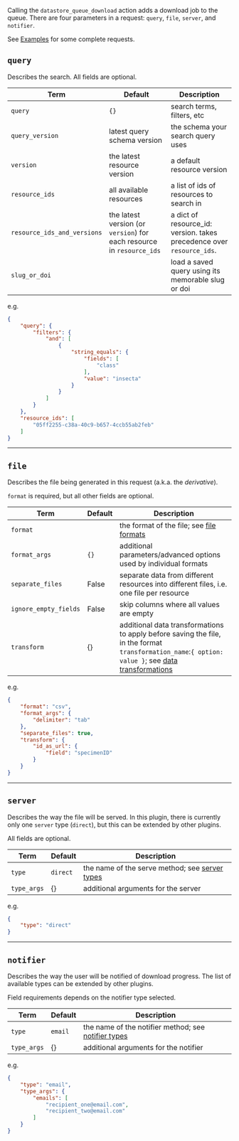 Calling the `datastore_queue_download` action adds a download job to the queue. There
are four parameters in a request: `query`, `file`, `server`, and `notifier`.

See [Examples](examples) for some complete requests.

## `query`

Describes the search. All fields are optional.

| Term                        | Default                                                               | Description                                                           |
|-----------------------------|-----------------------------------------------------------------------|-----------------------------------------------------------------------|
| `query`                     | `{}`                                                                  | search terms, filters, etc                                            |
| `query_version`             | latest query schema version                                           | the schema your search query uses                                     |
| `version`                   | the latest resource version                                           | a default resource version                                            |
| `resource_ids`              | all available resources                                               | a list of ids of resources to search in                               |
| `resource_ids_and_versions` | the latest version (or `version`) for each resource in `resource_ids` | a dict of resource_id: version. takes precedence over `resource_ids`. |
| `slug_or_doi`               |                                                                       | load a saved query using its memorable slug or doi                    |

e.g.

```json
{
    "query": {
        "filters": {
            "and": [
                {
                    "string_equals": {
                        "fields": [
                            "class"
                        ],
                        "value": "insecta"
                    }
                }
            ]
        }
    },
    "resource_ids": [
        "05ff2255-c38a-40c9-b657-4ccb55ab2feb"
    ]
}
```

***

## `file`

Describes the file being generated in this request (a.k.a. the _derivative_).

`format` is required, but all other fields are optional.

| Term                  | Default | Description                                                                                                                                                                        |
|-----------------------|---------|------------------------------------------------------------------------------------------------------------------------------------------------------------------------------------|
| `format`              |         | the format of the file; see [file formats](options#file-formats)                                                                                                                   |
| `format_args`         | `{}`    | additional parameters/advanced options used by individual formats                                                                                                                  |
| `separate_files`      | False   | separate data from different resources into different files, i.e. one file per resource                                                                                            |
| `ignore_empty_fields` | False   | skip columns where all values are empty                                                                                                                                            |
| `transform`           | {}      | additional data transformations to apply before saving the file, in the format `transformation_name`:`{ option: value }`; see [data transformations](options#data-transformations) |

e.g.

```json
{
    "format": "csv",
    "format_args": {
        "delimiter": "tab"
    },
    "separate_files": true,
    "transform": {
        "id_as_url": {
            "field": "specimenID"
        }
    }
}
```

***

## `server`

Describes the way the file will be served. In this plugin, there is currently only
one `server` type (`direct`), but this can be extended by other plugins.

All fields are optional.

| Term        | Default  | Description                                                            |
|-------------|----------|------------------------------------------------------------------------|
| `type`      | `direct` | the name of the serve method; see [server types](options#server-types) |
| `type_args` | {}       | additional arguments for the server                                    |

e.g.

```json
{
    "type": "direct"
}
```

***

## `notifier`

Describes the way the user will be notified of download progress. The list of available
types can be extended by other plugins.

Field requirements depends on the notifier type selected.

| Term        | Default | Description                                                                   |
|-------------|---------|-------------------------------------------------------------------------------|
| `type`      | `email` | the name of the notifier method; see [notifier types](options#notifier-types) |
| `type_args` | {}      | additional arguments for the notifier                                         |

e.g.

```json
{
    "type": "email",
    "type_args": {
        "emails": [
            "recipient_one@email.com",
            "recipient_two@email.com"
        ]
    }
}
```
